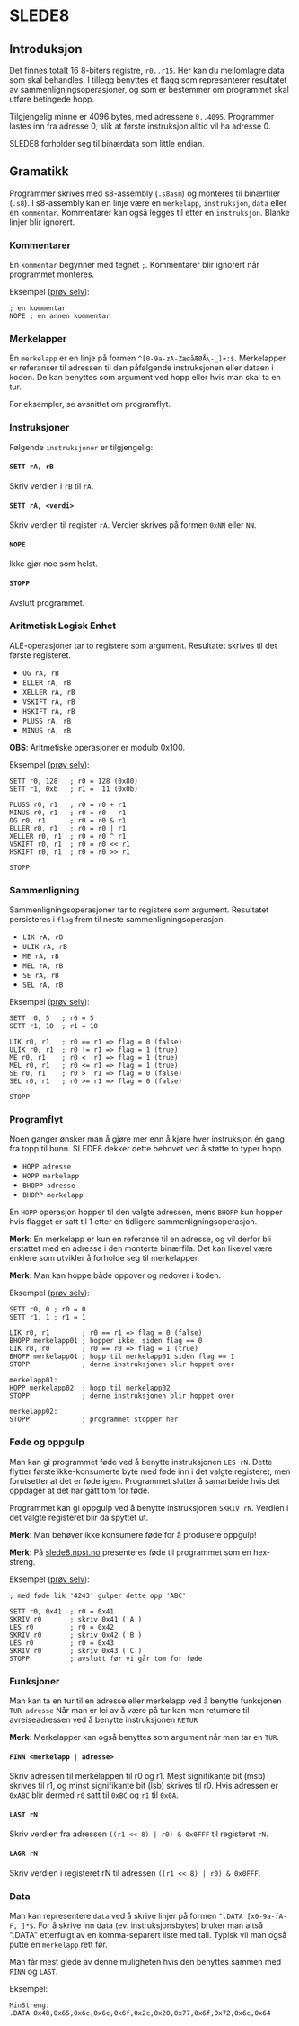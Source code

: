 # SLEDE8

## Introduksjon

Det finnes totalt 16 8-biters registre, `r0..r15`. 
Her kan du mellomlagre data som skal behandles.
I tillegg benyttes et flagg som representerer resultatet av sammenligningsoperasjoner, og som er bestemmer om programmet skal utføre betingede hopp.

Tilgjengelig minne er 4096 bytes, med adressene `0..4095`.
Programmer lastes inn fra adresse 0, slik at første instruksjon alltid vil ha adresse 0.

SLEDE8 forholder seg til binærdata som little endian.

## Gramatikk

Programmer skrives med s8-assembly (`.s8asm`) og monteres til binærfiler (`.s8`).
I s8-assembly kan en linje være en  `merkelapp`, `instruksjon`, `data` eller en `kommentar`.
Kommentarer kan også legges til etter en `instruksjon`.
Blanke linjer blir ignorert.

### Kommentarer

En `kommentar` begynner med tegnet `;`.
Kommentarer blir ignorert når programmet monteres.

Eksempel ([prøv selv](https://slede8.npst.no#N4Igzg9grgTgxgUwMIQCYJALhAbgAQIB2eA1hALblEAuAhjADqEByA8gAoCie+RethQnzKUa9JgGUAKh3YgANCACWhAA5RqWECAC+QA)):

```
; en kommentar
NOPE ; en annen kommentar
```

### Merkelapper

En `merkelapp` er en linje på formen `^[0-9a-zA-ZæøåÆØÅ\-_]+:$`.
Merkelapper er referanser til adressen til den påfølgende instruksjonen eller dataen i koden.
De kan benyttes som argument ved hopp eller hvis man skal ta en tur.

For eksempler, se avsnittet om programflyt.


### Instruksjoner

Følgende `instruksjoner` er tilgjengelig:


#### `SETT rA, rB`

Skriv verdien i `rB` til `rA`.


#### `SETT rA, <verdi>`

Skriv verdien til register `rA`.
Verdier skrives på formen `0xNN` eller `NN`.


#### `NOPE`

Ikke gjør noe som helst.


#### `STOPP`

Avslutt programmet.


### Aritmetisk Logisk Enhet

ALE-operasjoner tar to registere som argument. 
Resultatet skrives til det første registeret.

- `OG rA, rB`
- `ELLER rA, rB`
- `XELLER rA, rB`
- `VSKIFT rA, rB`
- `HSKIFT rA, rB`
- `PLUSS rA, rB`
- `MINUS rA, rB`

**OBS**: Aritmetiske operasjoner er modulo 0x100.

Eksempel ([prøv selv](https://slede8.npst.no#N4Igzg9grgTgxgUwMIQCYJALhAZQKIAqBABDAAwA0xAjAEwAcxTA3KWcQLw0PEAUZAD3pkAlAB0AdviKlqVQQCMmxVjGqcm1dfwFkF4iZIAKAGQCqOHGyprlq9l3LEA1LMkBZAJIA5C9dl2bBpOALRuEgDyAOL+tsosQY7sAGTheCYmeABKseoJTknEAD7hABrpmTnkNnn2wewAeuEAajgA0p4AYiTVASqJQQA8g+EAEu1dPZR9dYUAfHPhkjgEEUZGIBQgAJYSAA5QAC5YICAAvkA)):

```
SETT r0, 128   ; r0 = 128 (0x80)
SETT r1, 0xb   ; r1 =  11 (0x0b)

PLUSS r0, r1   ; r0 = r0 + r1
MINUS r0, r1   ; r0 = r0 - r1
OG r0, r1      ; r0 = r0 & r1
ELLER r0, r1   ; r0 = r0 | r1
XELLER r0, r1  ; r0 = r0 ^ r1
VSKIFT r0, r1  ; r0 = r0 << r1
HSKIFT r0, r1  ; r0 = r0 >> r1

STOPP
```

### Sammenligning

Sammenligningsoperasjoner tar to registere som argument.
Resultatet persisteres i `flag` frem til neste sammenligningsoperasjon.

- `LIK rA, rB`
- `ULIK rA, rB`
- `ME rA, rB`
- `MEL rA, rB`
- `SE rA, rB`
- `SEL rA, rB`

Eksempel ([prøv selv](https://slede8.npst.no#N4Igzg9grgTgxgUwMIQCYJALhAZQKIAqBABDAAwA0xArMXQNylnEC8NAOgHb5GkCMVPs2KMYfVsSFcuAGQCSAaSZUxdEU1ZtVLAHzEAZgBsAhgHMJzABT7jhsAgCUXAKryl5FePXliAQi3iugYm5mzilgAuMFCOXACyeMr8at7MADx02npGZhLhUTFOnAkySaoMGmkBrNkhecSR0bHciR7JaqLMeslBOaHEVjZ2zfilbeWpxDrVvXVsg7b2RVw4BADyAAobIBQgAJacAA5QEVggIAC+QA)):

```
SETT r0, 5   ; r0 = 5
SETT r1, 10  ; r1 = 10

LIK r0, r1   ; r0 == r1 => flag = 0 (false)
ULIK r0, r1  ; r0 != r1 => flag = 1 (true)
ME r0, r1    ; r0 <  r1 => flag = 1 (true)
MEL r0, r1   ; r0 <= r1 => flag = 1 (true)
SE r0, r1    ; r0 >  r1 => flag = 0 (false)
SEL r0, r1   ; r0 >= r1 => flag = 0 (false)

STOPP
```


### Programflyt

Noen ganger ønsker man å gjøre mer enn å kjøre hver instruksjon én gang fra topp til bunn.
SLEDE8 dekker dette behovet ved å støtte to typer hopp.

- `HOPP adresse`
- `HOPP merkelapp`
- `BHOPP adresse`
- `BHOPP merkelapp`

En `HOPP` operasjon hopper til den valgte adressen, mens `BHOPP` kun hopper hvis flagget er satt til 1 etter en tidligere sammenligningsoperasjon.

**Merk**: En merkelapp er kun en referanse til en adresse, og vil derfor bli erstattet med en adresse i den monterte binærfila. 
Det kan likevel være enklere som utvikler å forholde seg til merkelapper.

**Merk**: Man kan hoppe både oppover og nedover i koden.


Eksempel ([prøv selv](https://slede8.npst.no#N4Igzg9grgTgxgUwMIQCYJALhAZQKIAqBABDAAwA0xZxA3KTQLzUA6AdvkaQIxXd09izbu3YAZAJIBpBlRj9iipQPJDm8oQD5iAMwA2AQwDmQ6sQAUOg3rAIAlOwBCACQDyABXfEAtghgBrBEMAB2CyfnoACwhQv2IAS39AqjB49DZdQxNmMnFpWQZlZXpVRnUmbX1jU35zABcYKHsnN08fP0CQsIjiaNDiOvi9doCgg1Dw4lT0zOqy4hEOAg8vIrWBdLYEBLYwBqh-MAArCC2MgCM9eJhemOCEOuIIADc-UTZfUa7wzHZWr0+nXGYQATIooncBkMRkCJiD2Dhlm11kV6JttvFdvtDiczsRLtdbrFHi83mx2ICxnDfksVijUcRgjAIEYYAZvL5Hns7nFImT3iAKCBMcEoHUsCAQABfIA)):

```
SETT r0, 0 ; r0 = 0
SETT r1, 1 ; r1 = 1

LIK r0, r1        ; r0 == r1 => flag = 0 (false)
BHOPP merkelapp01 ; hopper ikke, siden flag == 0
LIK r0, r0        ; r0 == r0 => flag = 1 (true)
BHOPP merkelapp01 ; hopp til merkelapp01 siden flag == 1
STOPP             ; denne instruksjonen blir hoppet over

merkelapp01:
HOPP merkelapp02  ; hopp til merkelapp02
STOPP             ; denne instruksjonen blir hoppet over

merkelapp02:
STOPP             ; programmet stopper her
```

### Føde og oppgulp

Man kan gi programmet føde ved å benytte instruksjonen `LES rN`. 
Dette flytter første ikke-konsumerte byte med føde inn i det valgte registeret, men forutsetter at det er føde igjen.
Programmet slutter å samarbeide hvis det oppdager at det har gått tom for føde.

Programmet kan gi oppgulp ved å benytte instruksjonen `SKRIV rN`.
Verdien i det valgte registeret blir da spyttet ut.

**Merk**: Man behøver ikke konsumere føde for å produsere oppgulp!

**Merk**: På [slede8.npst.no](slede8.npst.no) presenteres føde til programmet som en hex-streng. 

Eksempel ([prøv selv](https://slede8.npst.no#N4Igzg9grgTgxgUwMIQCYJALhAbgASpR4DWAhgHZ4LmowJ4DyADkwOZQA2TeALgJYc8AU7wA3PmHoBBAMpIAkvIC0ohDFR81AHXL5VqYbxgBPYsXpMRU0kuLlSLagDodOmQFEAKp7wwADAA0eH4AHgAsAIx4ePj+eAC8weERbgDSAEryAGq+ftH50fhgxDB8okmReAAUAORSNQCUOgAy7jK5BZ2xeYmhkWmZOXGdMXjFpeV9AEzVNQBCjS1tHSOFHb3hAMwD2StdYyVlFZuzSIvkMp4MAArXq-n4pKJgHFA8PHgAZgAfMGJ8eFYQj+PAgAFsvhA-j90CAAiA+OQmG8sCAwlMwpsQABfIA)):

```
; med føde lik '4243' gulper dette opp 'ABC'

SETT r0, 0x41  ; r0 = 0x41
SKRIV r0       ; skriv 0x41 ('A')
LES r0         ; r0 = 0x42
SKRIV r0       ; skriv 0x42 ('B')
LES r0         ; r0 = 0x43
SKRIV r0       ; skriv 0x43 ('C')
STOPP          ; avslutt før vi går tom for føde
```


### Funksjoner

Man kan ta en tur til en adresse eller merkelapp ved å benytte funksjonen `TUR adresse`
Når man er lei av å være på tur kan man returnere til avreiseadressen ved å benytte instruksjonen `RETUR`

**Merk**: Merkelapper kan også benyttes som argument når man tar en `TUR`.

#### `FINN <merkelapp | adresse>`

Skriv adressen til merkelappen til r0 og r1. Mest signifikante bit (msb) skrives til r1, og minst signifikante bit (lsb) skrives til r0.
Hvis adressen er `0xABC` blir dermed `r0` satt til `0xBC` og `r1` til `0x0A`.

#### `LAST rN`

Skriv verdien fra adressen `((r1 << 8) | r0) & 0x0FFF` til registeret `rN`.

#### `LAGR rN`

Skriv verdien i registeret rN til adressen `((r1 << 8) | r0) & 0x0FFF`.
    

### Data

Man kan representere `data` ved å skrive linjer på formen `^.DATA [x0-9a-fA-F, ]*$`. 
For å skrive inn data (ev. instruksjonsbytes) bruker man altså ".DATA" etterfulgt av en komma-separert liste med tall. 
Typisk vil man også putte en `merkelapp` rett før.

Man får mest glede av denne muligheten hvis den benyttes sammen med `FINN` og `LAST`.

Eksempel:

```
MinStreng:
.DATA 0x48,0x65,0x6c,0x6c,0x6f,0x2c,0x20,0x77,0x6f,0x72,0x6c,0x64
```
